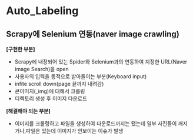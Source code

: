 # Auto_Labeling
## Scrapy에 Selenium 연동(naver image crawling)

**[구현한 부분]**
* Scrapy에 내장되어 있는 Spider와 Selenium과의 연동하여 지정한 URL(Naver image Search)을 open
* 사용자의 입력을 동적으로 받아들이는 부분(Keyboard input) 
* infite scroll down(page 끝까지 내려감)
* 큰이미지(_img)에 대해서 크롤링
* 디렉토리 생성 후 이미지 다운로드 


**[해결해야 되는 부분]**  
* 이미지를 크롤링하고 파일을 생성하여 다운로드까지는 됐는데 일부 사진들이 깨지거나,파일은 있는데 이미지가 안보이는 이슈가 발생 
